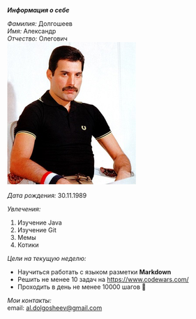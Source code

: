 _**Информация о себе**_

_Фамилия:_ Долгошеев  
_Имя:_ Александр                                         
_Отчество:_ Олегович  
![image](/img/pBK-R6izE2k.jpg)

_Дата рождения:_ 30.11.1989  

_Увлечения:_
1. Изучение Java
2. Изучение Git
3. Мемы
4. Котики

_Цели на текущую неделю:_
* Научиться работать с языком разметки **Markdown**
* Решить не менее 10 задач на <a href="https://www.codewars.com/"> https://www.codewars.com/ </a>
* Проходить в день не менее 10000 шагов 🚶  

_Мои контакты:_  
email: [al.dolgosheev@gmail.com](al.dolgosheev@gmail.com)

